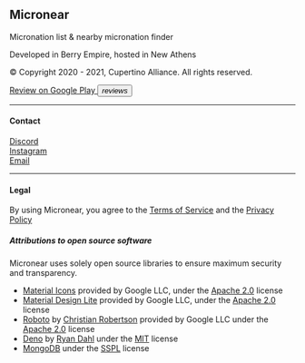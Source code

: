 <section>
  <h2> Micronear </h2>
  <p>Micronation list & nearby micronation finder</p>
  <p>Developed in Berry Empire, hosted in New Athens</p>
  <p>&copy; Copyright 2020 - 2021, Cupertino Alliance. All rights reserved. </p>
  <a href="https://play.google.com/store/apps/details?id=xyz.berrykingdom.micronear" target="_blank" class="nodecoration" id="mnpage__website">
    <span class="mdl-chip mdl-chip--deletable">
      <span class="mdl-chip__text" id="mnpage__website_text">Review on Google Play</span>
      <button type="button" class="mdl-chip__action"><i class="material-icons">reviews</i></button>
    </span>
  </a>
</section>
<hr>
<section>
  <h4> Contact </h4>
  <a href="https://discord.com/invite/7FFunBaT6m">Discord</a> <br>
  <a href="https://www.instagram.com/cupertinoalliance/">Instagram</a> <br>
  <a href="mailto:general@cupertinoalliance.ca">Email</a> <br>
</section>
<hr>
<section>
  <h4> Legal </h4>
  <p>By using Micronear, you agree to the <a href="terms.html">Terms of Service</a> and the <a href="privacy.html">Privacy Policy</a></p>
  <h5>Attributions to open source software</h5>
  <p>Micronear uses solely open source libraries to ensure maximum security and transparency.</p>
  <ul>
    <li>
      <a href="https://fonts.google.com/icons?selected=Material+Icons">Material Icons</a> provided by Google LLC, under the <a href="https://www.apache.org/licenses/LICENSE-2.0.html">Apache 2.0</a> license
    </li>
    <li>
      <a href="https://getmdl.io/ ">Material Design Lite</a> provided by Google LLC, under the <a href="https://www.apache.org/licenses/LICENSE-2.0.html">Apache 2.0</a> license
    </li>
    <li>
      <a href="https://fonts.google.com/specimen/Roboto">Roboto</a> by <a href="https://fonts.google.com/?query=Christian+Robertson">Christian Robertson</a> provided by Google LLC under the <a href="https://www.apache.org/licenses/LICENSE-2.0.html">Apache 2.0</a> license
    </li>
    <li>
      <a href="https://deno.land/">Deno</a> by <a href="https://github.com/ry">Ryan Dahl</a> under the <a href="https://github.com/denoland/deno/blob/main/LICENSE.md">MIT</a> license
    </li>
    <li>
      <a href="https://www.mongodb.com/">MongoDB</a> under the <a href="https://www.mongodb.com/licensing/server-side-public-license">SSPL</a> license
    </li>
  </ul>
</section>